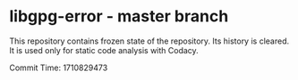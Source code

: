 # libgpg-error - master branch

This repository contains frozen state of the repository.
Its history is cleared. It is used only for static code
analysis with Codacy.

Commit Time: 1710829473